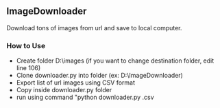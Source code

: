 ## ImageDownloader

Download tons of images from url and save to local computer.

### How to Use

- Create folder D:\images (if you want to change destination folder, edit line 106)
- Clone downloader.py into folder (ex: D:\ImageDownloader)
- Export list of url images using CSV format
- Copy inside downloader.py folder
- run using command "python downloader.py <CSV file>.csv

